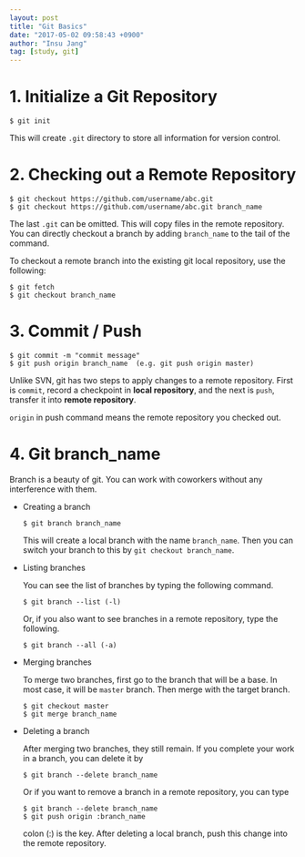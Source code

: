 ```yaml
---
layout: post
title: "Git Basics"
date: "2017-05-02 09:58:43 +0900"
author: "Insu Jang"
tag: [study, git]
---
```


# 1. Initialize a Git Repository

```
$ git init
```

This will create `.git` directory to store all information for version control.

# 2. Checking out a Remote Repository

```
$ git checkout https://github.com/username/abc.git
$ git checkout https://github.com/username/abc.git branch_name
```

The last `.git` can be omitted. This will copy files in the remote repository. You can directly checkout a branch by adding `branch_name` to the tail of the command.

To checkout a remote branch into the existing git local repository, use the following:

```
$ git fetch
$ git checkout branch_name
```

# 3. Commit / Push

```
$ git commit -m "commit message"
$ git push origin branch_name  (e.g. git push origin master)
```

Unlike SVN, git has two steps to apply changes to a remote repository. First is `commit`, record a checkpoint in **local repository**, and the next is `push`, transfer it into **remote repository**.

`origin` in push command means the remote repository you checked out.

# 4. Git branch_name

Branch is a beauty of git. You can work with coworkers without any interference with them.

- Creating a branch

    ```
    $ git branch branch_name
    ```

    This will create a local branch with the name `branch_name`. Then you can switch your branch to this by `git checkout branch_name`.

- Listing branches

    You can see the list of branches by typing the following command.

    ```
    $ git branch --list (-l)
    ```

    Or, if you also want to see branches in a remote repository, type the following.

    ```
    $ git branch --all (-a)
    ```

- Merging branches

    To merge two branches, first go to the branch that will be a base. In most case, it will be `master` branch. Then merge with the target branch.

    ```
    $ git checkout master
    $ git merge branch_name
    ```

- Deleting a branch

    After merging two branches, they still remain. If you complete your work in a branch, you can delete it by

    ```
    $ git branch --delete branch_name
    ```

    Or if you want to remove a branch in a remote repository, you can type

    ```
    $ git branch --delete branch_name
    $ git push origin :branch_name
    ```

    colon (:) is the key.
    After deleting a local branch, push this change into the remote repository.
